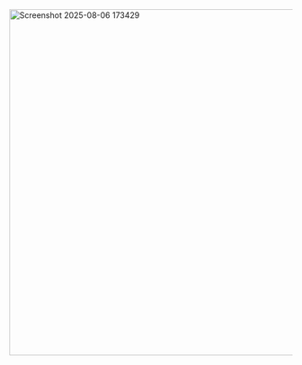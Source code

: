 <img width="1501" height="616" alt="Screenshot 2025-08-06 173429" src="https://github.com/user-attachments/assets/1183332f-479d-43cd-8c13-ccfb5bf5a4e7" />
